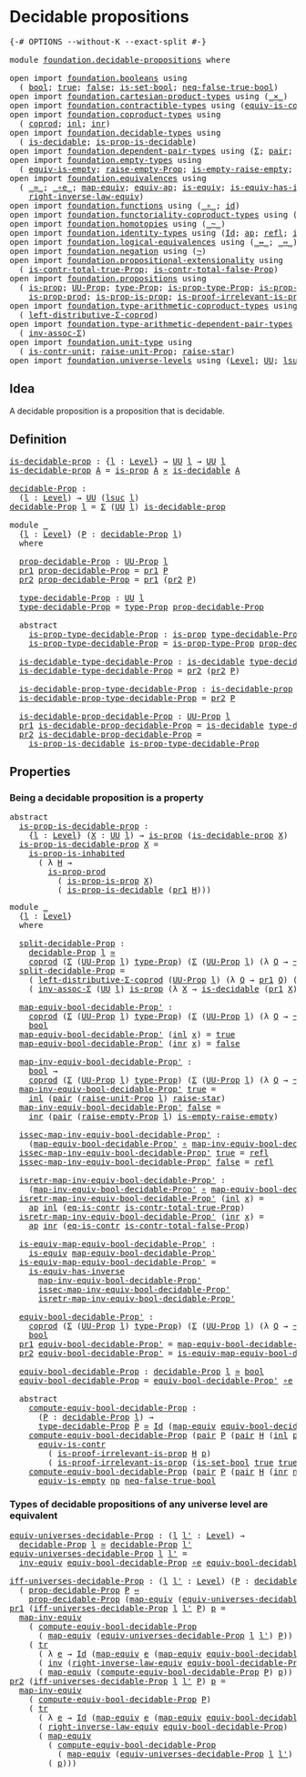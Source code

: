 # Decidable propositions

<pre class="Agda"><a id="35" class="Symbol">{-#</a> <a id="39" class="Keyword">OPTIONS</a> <a id="47" class="Pragma">--without-K</a> <a id="59" class="Pragma">--exact-split</a> <a id="73" class="Symbol">#-}</a>

<a id="78" class="Keyword">module</a> <a id="85" href="foundation.decidable-propositions.html" class="Module">foundation.decidable-propositions</a> <a id="119" class="Keyword">where</a>

<a id="126" class="Keyword">open</a> <a id="131" class="Keyword">import</a> <a id="138" href="foundation.booleans.html" class="Module">foundation.booleans</a> <a id="158" class="Keyword">using</a>
  <a id="166" class="Symbol">(</a> <a id="168" href="foundation.booleans.html#1074" class="Datatype">bool</a><a id="172" class="Symbol">;</a> <a id="174" href="foundation.booleans.html#1098" class="InductiveConstructor">true</a><a id="178" class="Symbol">;</a> <a id="180" href="foundation.booleans.html#1103" class="InductiveConstructor">false</a><a id="185" class="Symbol">;</a> <a id="187" href="foundation.booleans.html#2559" class="Function">is-set-bool</a><a id="198" class="Symbol">;</a> <a id="200" href="foundation.booleans.html#1695" class="Function">neq-false-true-bool</a><a id="219" class="Symbol">)</a>
<a id="221" class="Keyword">open</a> <a id="226" class="Keyword">import</a> <a id="233" href="foundation.cartesian-product-types.html" class="Module">foundation.cartesian-product-types</a> <a id="268" class="Keyword">using</a> <a id="274" class="Symbol">(</a><a id="275" href="foundation-core.cartesian-product-types.html#577" class="Function Operator">_×_</a><a id="278" class="Symbol">)</a>
<a id="280" class="Keyword">open</a> <a id="285" class="Keyword">import</a> <a id="292" href="foundation.contractible-types.html" class="Module">foundation.contractible-types</a> <a id="322" class="Keyword">using</a> <a id="328" class="Symbol">(</a><a id="329" href="foundation-core.contractible-types.html#4298" class="Function">equiv-is-contr</a><a id="343" class="Symbol">;</a> <a id="345" href="foundation-core.contractible-types.html#1298" class="Function">eq-is-contr</a><a id="356" class="Symbol">)</a>
<a id="358" class="Keyword">open</a> <a id="363" class="Keyword">import</a> <a id="370" href="foundation.coproduct-types.html" class="Module">foundation.coproduct-types</a> <a id="397" class="Keyword">using</a>
  <a id="405" class="Symbol">(</a> <a id="407" href="foundation.coproduct-types.html#1168" class="Datatype">coprod</a><a id="413" class="Symbol">;</a> <a id="415" href="foundation.coproduct-types.html#1239" class="InductiveConstructor">inl</a><a id="418" class="Symbol">;</a> <a id="420" href="foundation.coproduct-types.html#1262" class="InductiveConstructor">inr</a><a id="423" class="Symbol">)</a>
<a id="425" class="Keyword">open</a> <a id="430" class="Keyword">import</a> <a id="437" href="foundation.decidable-types.html" class="Module">foundation.decidable-types</a> <a id="464" class="Keyword">using</a>
  <a id="472" class="Symbol">(</a> <a id="474" href="foundation.decidable-types.html#1905" class="Function">is-decidable</a><a id="486" class="Symbol">;</a> <a id="488" href="foundation.decidable-types.html#7651" class="Function">is-prop-is-decidable</a><a id="508" class="Symbol">)</a>
<a id="510" class="Keyword">open</a> <a id="515" class="Keyword">import</a> <a id="522" href="foundation.dependent-pair-types.html" class="Module">foundation.dependent-pair-types</a> <a id="554" class="Keyword">using</a> <a id="560" class="Symbol">(</a><a id="561" href="foundation-core.dependent-pair-types.html#502" class="Record">Σ</a><a id="562" class="Symbol">;</a> <a id="564" href="foundation-core.dependent-pair-types.html#575" class="InductiveConstructor">pair</a><a id="568" class="Symbol">;</a> <a id="570" href="foundation-core.dependent-pair-types.html#592" class="Field">pr1</a><a id="573" class="Symbol">;</a> <a id="575" href="foundation-core.dependent-pair-types.html#604" class="Field">pr2</a><a id="578" class="Symbol">)</a>
<a id="580" class="Keyword">open</a> <a id="585" class="Keyword">import</a> <a id="592" href="foundation.empty-types.html" class="Module">foundation.empty-types</a> <a id="615" class="Keyword">using</a>
  <a id="623" class="Symbol">(</a> <a id="625" href="foundation-core.empty-types.html#2100" class="Function">equiv-is-empty</a><a id="639" class="Symbol">;</a> <a id="641" href="foundation.empty-types.html#2872" class="Function">raise-empty-Prop</a><a id="657" class="Symbol">;</a> <a id="659" href="foundation.empty-types.html#3022" class="Function">is-empty-raise-empty</a><a id="679" class="Symbol">;</a> <a id="681" href="foundation-core.empty-types.html#1147" class="Function">ex-falso</a><a id="689" class="Symbol">)</a>
<a id="691" class="Keyword">open</a> <a id="696" class="Keyword">import</a> <a id="703" href="foundation.equivalences.html" class="Module">foundation.equivalences</a> <a id="727" class="Keyword">using</a>
  <a id="735" class="Symbol">(</a> <a id="737" href="foundation-core.equivalences.html#1608" class="Function Operator">_≃_</a><a id="740" class="Symbol">;</a> <a id="742" href="foundation-core.equivalences.html#7856" class="Function Operator">_∘e_</a><a id="746" class="Symbol">;</a> <a id="748" href="foundation-core.equivalences.html#1808" class="Function">map-equiv</a><a id="757" class="Symbol">;</a> <a id="759" href="foundation-core.equivalences.html#16733" class="Function">equiv-ap</a><a id="767" class="Symbol">;</a> <a id="769" href="foundation-core.equivalences.html#1543" class="Function">is-equiv</a><a id="777" class="Symbol">;</a> <a id="779" href="foundation-core.equivalences.html#3000" class="Function">is-equiv-has-inverse</a><a id="799" class="Symbol">;</a> <a id="801" href="foundation-core.equivalences.html#5708" class="Function">inv-equiv</a><a id="810" class="Symbol">;</a> <a id="812" href="foundation-core.equivalences.html#5023" class="Function">map-inv-equiv</a><a id="825" class="Symbol">;</a>
    <a id="831" href="foundation.equivalences.html#15419" class="Function">right-inverse-law-equiv</a><a id="854" class="Symbol">)</a>
<a id="856" class="Keyword">open</a> <a id="861" class="Keyword">import</a> <a id="868" href="foundation.functions.html" class="Module">foundation.functions</a> <a id="889" class="Keyword">using</a> <a id="895" class="Symbol">(</a><a id="896" href="foundation-core.functions.html#407" class="Function Operator">_∘_</a><a id="899" class="Symbol">;</a> <a id="901" href="foundation-core.functions.html#309" class="Function">id</a><a id="903" class="Symbol">)</a>
<a id="905" class="Keyword">open</a> <a id="910" class="Keyword">import</a> <a id="917" href="foundation.functoriality-coproduct-types.html" class="Module">foundation.functoriality-coproduct-types</a> <a id="958" class="Keyword">using</a> <a id="964" class="Symbol">(</a><a id="965" href="foundation.functoriality-coproduct-types.html#4569" class="Function">equiv-coprod</a><a id="977" class="Symbol">)</a>
<a id="979" class="Keyword">open</a> <a id="984" class="Keyword">import</a> <a id="991" href="foundation.homotopies.html" class="Module">foundation.homotopies</a> <a id="1013" class="Keyword">using</a> <a id="1019" class="Symbol">(</a><a id="1020" href="foundation-core.homotopies.html#614" class="Function Operator">_~_</a><a id="1023" class="Symbol">)</a>
<a id="1025" class="Keyword">open</a> <a id="1030" class="Keyword">import</a> <a id="1037" href="foundation.identity-types.html" class="Module">foundation.identity-types</a> <a id="1063" class="Keyword">using</a> <a id="1069" class="Symbol">(</a><a id="1070" href="foundation-core.identity-types.html#1754" class="Datatype">Id</a><a id="1072" class="Symbol">;</a> <a id="1074" href="foundation-core.identity-types.html#3990" class="Function">ap</a><a id="1076" class="Symbol">;</a> <a id="1078" href="foundation-core.identity-types.html#1807" class="InductiveConstructor">refl</a><a id="1082" class="Symbol">;</a> <a id="1084" href="foundation-core.identity-types.html#2716" class="Function">inv</a><a id="1087" class="Symbol">;</a> <a id="1089" href="foundation-core.identity-types.html#5689" class="Function">tr</a><a id="1091" class="Symbol">)</a>
<a id="1093" class="Keyword">open</a> <a id="1098" class="Keyword">import</a> <a id="1105" href="foundation.logical-equivalences.html" class="Module">foundation.logical-equivalences</a> <a id="1137" class="Keyword">using</a> <a id="1143" class="Symbol">(</a><a id="1144" href="foundation-core.logical-equivalences.html#886" class="Function Operator">_↔_</a><a id="1147" class="Symbol">;</a> <a id="1149" href="foundation-core.logical-equivalences.html#1025" class="Function Operator">_⇔_</a><a id="1152" class="Symbol">)</a>
<a id="1154" class="Keyword">open</a> <a id="1159" class="Keyword">import</a> <a id="1166" href="foundation.negation.html" class="Module">foundation.negation</a> <a id="1186" class="Keyword">using</a> <a id="1192" class="Symbol">(</a><a id="1193" href="foundation-core.negation.html#452" class="Function">¬</a><a id="1194" class="Symbol">)</a>
<a id="1196" class="Keyword">open</a> <a id="1201" class="Keyword">import</a> <a id="1208" href="foundation.propositional-extensionality.html" class="Module">foundation.propositional-extensionality</a> <a id="1248" class="Keyword">using</a>
  <a id="1256" class="Symbol">(</a> <a id="1258" href="foundation.propositional-extensionality.html#3958" class="Function">is-contr-total-true-Prop</a><a id="1282" class="Symbol">;</a> <a id="1284" href="foundation.propositional-extensionality.html#4722" class="Function">is-contr-total-false-Prop</a><a id="1309" class="Symbol">)</a>
<a id="1311" class="Keyword">open</a> <a id="1316" class="Keyword">import</a> <a id="1323" href="foundation.propositions.html" class="Module">foundation.propositions</a> <a id="1347" class="Keyword">using</a>
  <a id="1355" class="Symbol">(</a> <a id="1357" href="foundation-core.propositions.html#1296" class="Function">is-prop</a><a id="1364" class="Symbol">;</a> <a id="1366" href="foundation-core.propositions.html#1380" class="Function">UU-Prop</a><a id="1373" class="Symbol">;</a> <a id="1375" href="foundation-core.propositions.html#1482" class="Function">type-Prop</a><a id="1384" class="Symbol">;</a> <a id="1386" href="foundation-core.propositions.html#1549" class="Function">is-prop-type-Prop</a><a id="1403" class="Symbol">;</a> <a id="1405" href="foundation-core.propositions.html#1962" class="Function">is-prop-is-inhabited</a><a id="1425" class="Symbol">;</a>
    <a id="1431" href="foundation-core.propositions.html#5712" class="Function">is-prop-prod</a><a id="1443" class="Symbol">;</a> <a id="1445" href="foundation-core.propositions.html#10898" class="Function">is-prop-is-prop</a><a id="1460" class="Symbol">;</a> <a id="1462" href="foundation-core.propositions.html#3034" class="Function">is-proof-irrelevant-is-prop</a><a id="1489" class="Symbol">)</a>
<a id="1491" class="Keyword">open</a> <a id="1496" class="Keyword">import</a> <a id="1503" href="foundation.type-arithmetic-coproduct-types.html" class="Module">foundation.type-arithmetic-coproduct-types</a> <a id="1546" class="Keyword">using</a>
  <a id="1554" class="Symbol">(</a> <a id="1556" href="foundation.type-arithmetic-coproduct-types.html#7217" class="Function">left-distributive-Σ-coprod</a><a id="1582" class="Symbol">)</a>
<a id="1584" class="Keyword">open</a> <a id="1589" class="Keyword">import</a> <a id="1596" href="foundation.type-arithmetic-dependent-pair-types.html" class="Module">foundation.type-arithmetic-dependent-pair-types</a> <a id="1644" class="Keyword">using</a>
  <a id="1652" class="Symbol">(</a> <a id="1654" href="foundation-core.type-arithmetic-dependent-pair-types.html#5795" class="Function">inv-assoc-Σ</a><a id="1665" class="Symbol">)</a>
<a id="1667" class="Keyword">open</a> <a id="1672" class="Keyword">import</a> <a id="1679" href="foundation.unit-type.html" class="Module">foundation.unit-type</a> <a id="1700" class="Keyword">using</a>
  <a id="1708" class="Symbol">(</a> <a id="1710" href="foundation.unit-type.html#2015" class="Function">is-contr-unit</a><a id="1723" class="Symbol">;</a> <a id="1725" href="foundation.unit-type.html#3593" class="Function">raise-unit-Prop</a><a id="1740" class="Symbol">;</a> <a id="1742" href="foundation.unit-type.html#1779" class="Function">raise-star</a><a id="1752" class="Symbol">)</a>
<a id="1754" class="Keyword">open</a> <a id="1759" class="Keyword">import</a> <a id="1766" href="foundation.universe-levels.html" class="Module">foundation.universe-levels</a> <a id="1793" class="Keyword">using</a> <a id="1799" class="Symbol">(</a><a id="1800" href="Agda.Primitive.html#597" class="Postulate">Level</a><a id="1805" class="Symbol">;</a> <a id="1807" href="foundation-core.universe-levels.html#222" class="Primitive">UU</a><a id="1809" class="Symbol">;</a> <a id="1811" href="Agda.Primitive.html#780" class="Primitive">lsuc</a><a id="1815" class="Symbol">;</a> <a id="1817" href="Agda.Primitive.html#764" class="Primitive">lzero</a><a id="1822" class="Symbol">)</a>
</pre>
## Idea

A decidable proposition is a proposition that is decidable.

## Definition

<pre class="Agda"><a id="is-decidable-prop"></a><a id="1922" href="foundation.decidable-propositions.html#1922" class="Function">is-decidable-prop</a> <a id="1940" class="Symbol">:</a> <a id="1942" class="Symbol">{</a><a id="1943" href="foundation.decidable-propositions.html#1943" class="Bound">l</a> <a id="1945" class="Symbol">:</a> <a id="1947" href="Agda.Primitive.html#597" class="Postulate">Level</a><a id="1952" class="Symbol">}</a> <a id="1954" class="Symbol">→</a> <a id="1956" href="foundation-core.universe-levels.html#222" class="Primitive">UU</a> <a id="1959" href="foundation.decidable-propositions.html#1943" class="Bound">l</a> <a id="1961" class="Symbol">→</a> <a id="1963" href="foundation-core.universe-levels.html#222" class="Primitive">UU</a> <a id="1966" href="foundation.decidable-propositions.html#1943" class="Bound">l</a>
<a id="1968" href="foundation.decidable-propositions.html#1922" class="Function">is-decidable-prop</a> <a id="1986" href="foundation.decidable-propositions.html#1986" class="Bound">A</a> <a id="1988" class="Symbol">=</a> <a id="1990" href="foundation-core.propositions.html#1296" class="Function">is-prop</a> <a id="1998" href="foundation.decidable-propositions.html#1986" class="Bound">A</a> <a id="2000" href="foundation-core.cartesian-product-types.html#577" class="Function Operator">×</a> <a id="2002" href="foundation.decidable-types.html#1905" class="Function">is-decidable</a> <a id="2015" href="foundation.decidable-propositions.html#1986" class="Bound">A</a>

<a id="decidable-Prop"></a><a id="2018" href="foundation.decidable-propositions.html#2018" class="Function">decidable-Prop</a> <a id="2033" class="Symbol">:</a>
  <a id="2037" class="Symbol">(</a><a id="2038" href="foundation.decidable-propositions.html#2038" class="Bound">l</a> <a id="2040" class="Symbol">:</a> <a id="2042" href="Agda.Primitive.html#597" class="Postulate">Level</a><a id="2047" class="Symbol">)</a> <a id="2049" class="Symbol">→</a> <a id="2051" href="foundation-core.universe-levels.html#222" class="Primitive">UU</a> <a id="2054" class="Symbol">(</a><a id="2055" href="Agda.Primitive.html#780" class="Primitive">lsuc</a> <a id="2060" href="foundation.decidable-propositions.html#2038" class="Bound">l</a><a id="2061" class="Symbol">)</a>
<a id="2063" href="foundation.decidable-propositions.html#2018" class="Function">decidable-Prop</a> <a id="2078" href="foundation.decidable-propositions.html#2078" class="Bound">l</a> <a id="2080" class="Symbol">=</a> <a id="2082" href="foundation-core.dependent-pair-types.html#502" class="Record">Σ</a> <a id="2084" class="Symbol">(</a><a id="2085" href="foundation-core.universe-levels.html#222" class="Primitive">UU</a> <a id="2088" href="foundation.decidable-propositions.html#2078" class="Bound">l</a><a id="2089" class="Symbol">)</a> <a id="2091" href="foundation.decidable-propositions.html#1922" class="Function">is-decidable-prop</a>

<a id="2110" class="Keyword">module</a> <a id="2117" href="foundation.decidable-propositions.html#2117" class="Module">_</a>
  <a id="2121" class="Symbol">{</a><a id="2122" href="foundation.decidable-propositions.html#2122" class="Bound">l</a> <a id="2124" class="Symbol">:</a> <a id="2126" href="Agda.Primitive.html#597" class="Postulate">Level</a><a id="2131" class="Symbol">}</a> <a id="2133" class="Symbol">(</a><a id="2134" href="foundation.decidable-propositions.html#2134" class="Bound">P</a> <a id="2136" class="Symbol">:</a> <a id="2138" href="foundation.decidable-propositions.html#2018" class="Function">decidable-Prop</a> <a id="2153" href="foundation.decidable-propositions.html#2122" class="Bound">l</a><a id="2154" class="Symbol">)</a>
  <a id="2158" class="Keyword">where</a>

  <a id="2167" href="foundation.decidable-propositions.html#2167" class="Function">prop-decidable-Prop</a> <a id="2187" class="Symbol">:</a> <a id="2189" href="foundation-core.propositions.html#1380" class="Function">UU-Prop</a> <a id="2197" href="foundation.decidable-propositions.html#2122" class="Bound">l</a>
  <a id="2201" href="foundation-core.dependent-pair-types.html#592" class="Field">pr1</a> <a id="2205" href="foundation.decidable-propositions.html#2167" class="Function">prop-decidable-Prop</a> <a id="2225" class="Symbol">=</a> <a id="2227" href="foundation-core.dependent-pair-types.html#592" class="Field">pr1</a> <a id="2231" href="foundation.decidable-propositions.html#2134" class="Bound">P</a>
  <a id="2235" href="foundation-core.dependent-pair-types.html#604" class="Field">pr2</a> <a id="2239" href="foundation.decidable-propositions.html#2167" class="Function">prop-decidable-Prop</a> <a id="2259" class="Symbol">=</a> <a id="2261" href="foundation-core.dependent-pair-types.html#592" class="Field">pr1</a> <a id="2265" class="Symbol">(</a><a id="2266" href="foundation-core.dependent-pair-types.html#604" class="Field">pr2</a> <a id="2270" href="foundation.decidable-propositions.html#2134" class="Bound">P</a><a id="2271" class="Symbol">)</a>

  <a id="2276" href="foundation.decidable-propositions.html#2276" class="Function">type-decidable-Prop</a> <a id="2296" class="Symbol">:</a> <a id="2298" href="foundation-core.universe-levels.html#222" class="Primitive">UU</a> <a id="2301" href="foundation.decidable-propositions.html#2122" class="Bound">l</a>
  <a id="2305" href="foundation.decidable-propositions.html#2276" class="Function">type-decidable-Prop</a> <a id="2325" class="Symbol">=</a> <a id="2327" href="foundation-core.propositions.html#1482" class="Function">type-Prop</a> <a id="2337" href="foundation.decidable-propositions.html#2167" class="Function">prop-decidable-Prop</a>

  <a id="2360" class="Keyword">abstract</a>
    <a id="2373" href="foundation.decidable-propositions.html#2373" class="Function">is-prop-type-decidable-Prop</a> <a id="2401" class="Symbol">:</a> <a id="2403" href="foundation-core.propositions.html#1296" class="Function">is-prop</a> <a id="2411" href="foundation.decidable-propositions.html#2276" class="Function">type-decidable-Prop</a>
    <a id="2435" href="foundation.decidable-propositions.html#2373" class="Function">is-prop-type-decidable-Prop</a> <a id="2463" class="Symbol">=</a> <a id="2465" href="foundation-core.propositions.html#1549" class="Function">is-prop-type-Prop</a> <a id="2483" href="foundation.decidable-propositions.html#2167" class="Function">prop-decidable-Prop</a>

  <a id="2506" href="foundation.decidable-propositions.html#2506" class="Function">is-decidable-type-decidable-Prop</a> <a id="2539" class="Symbol">:</a> <a id="2541" href="foundation.decidable-types.html#1905" class="Function">is-decidable</a> <a id="2554" href="foundation.decidable-propositions.html#2276" class="Function">type-decidable-Prop</a>
  <a id="2576" href="foundation.decidable-propositions.html#2506" class="Function">is-decidable-type-decidable-Prop</a> <a id="2609" class="Symbol">=</a> <a id="2611" href="foundation-core.dependent-pair-types.html#604" class="Field">pr2</a> <a id="2615" class="Symbol">(</a><a id="2616" href="foundation-core.dependent-pair-types.html#604" class="Field">pr2</a> <a id="2620" href="foundation.decidable-propositions.html#2134" class="Bound">P</a><a id="2621" class="Symbol">)</a>

  <a id="2626" href="foundation.decidable-propositions.html#2626" class="Function">is-decidable-prop-type-decidable-Prop</a> <a id="2664" class="Symbol">:</a> <a id="2666" href="foundation.decidable-propositions.html#1922" class="Function">is-decidable-prop</a> <a id="2684" href="foundation.decidable-propositions.html#2276" class="Function">type-decidable-Prop</a>
  <a id="2706" href="foundation.decidable-propositions.html#2626" class="Function">is-decidable-prop-type-decidable-Prop</a> <a id="2744" class="Symbol">=</a> <a id="2746" href="foundation-core.dependent-pair-types.html#604" class="Field">pr2</a> <a id="2750" href="foundation.decidable-propositions.html#2134" class="Bound">P</a>

  <a id="2755" href="foundation.decidable-propositions.html#2755" class="Function">is-decidable-prop-decidable-Prop</a> <a id="2788" class="Symbol">:</a> <a id="2790" href="foundation-core.propositions.html#1380" class="Function">UU-Prop</a> <a id="2798" href="foundation.decidable-propositions.html#2122" class="Bound">l</a>
  <a id="2802" href="foundation-core.dependent-pair-types.html#592" class="Field">pr1</a> <a id="2806" href="foundation.decidable-propositions.html#2755" class="Function">is-decidable-prop-decidable-Prop</a> <a id="2839" class="Symbol">=</a> <a id="2841" href="foundation.decidable-types.html#1905" class="Function">is-decidable</a> <a id="2854" href="foundation.decidable-propositions.html#2276" class="Function">type-decidable-Prop</a>
  <a id="2876" href="foundation-core.dependent-pair-types.html#604" class="Field">pr2</a> <a id="2880" href="foundation.decidable-propositions.html#2755" class="Function">is-decidable-prop-decidable-Prop</a> <a id="2913" class="Symbol">=</a>
    <a id="2919" href="foundation.decidable-types.html#7651" class="Function">is-prop-is-decidable</a> <a id="2940" href="foundation.decidable-propositions.html#2373" class="Function">is-prop-type-decidable-Prop</a>
</pre>
## Properties

### Being a decidable proposition is a property

<pre class="Agda"><a id="3045" class="Keyword">abstract</a>
  <a id="is-prop-is-decidable-prop"></a><a id="3056" href="foundation.decidable-propositions.html#3056" class="Function">is-prop-is-decidable-prop</a> <a id="3082" class="Symbol">:</a>
    <a id="3088" class="Symbol">{</a><a id="3089" href="foundation.decidable-propositions.html#3089" class="Bound">l</a> <a id="3091" class="Symbol">:</a> <a id="3093" href="Agda.Primitive.html#597" class="Postulate">Level</a><a id="3098" class="Symbol">}</a> <a id="3100" class="Symbol">(</a><a id="3101" href="foundation.decidable-propositions.html#3101" class="Bound">X</a> <a id="3103" class="Symbol">:</a> <a id="3105" href="foundation-core.universe-levels.html#222" class="Primitive">UU</a> <a id="3108" href="foundation.decidable-propositions.html#3089" class="Bound">l</a><a id="3109" class="Symbol">)</a> <a id="3111" class="Symbol">→</a> <a id="3113" href="foundation-core.propositions.html#1296" class="Function">is-prop</a> <a id="3121" class="Symbol">(</a><a id="3122" href="foundation.decidable-propositions.html#1922" class="Function">is-decidable-prop</a> <a id="3140" href="foundation.decidable-propositions.html#3101" class="Bound">X</a><a id="3141" class="Symbol">)</a>
  <a id="3145" href="foundation.decidable-propositions.html#3056" class="Function">is-prop-is-decidable-prop</a> <a id="3171" href="foundation.decidable-propositions.html#3171" class="Bound">X</a> <a id="3173" class="Symbol">=</a>
    <a id="3179" href="foundation-core.propositions.html#1962" class="Function">is-prop-is-inhabited</a>
      <a id="3206" class="Symbol">(</a> <a id="3208" class="Symbol">λ</a> <a id="3210" href="foundation.decidable-propositions.html#3210" class="Bound">H</a> <a id="3212" class="Symbol">→</a>
        <a id="3222" href="foundation-core.propositions.html#5712" class="Function">is-prop-prod</a>
          <a id="3245" class="Symbol">(</a> <a id="3247" href="foundation-core.propositions.html#10898" class="Function">is-prop-is-prop</a> <a id="3263" href="foundation.decidable-propositions.html#3171" class="Bound">X</a><a id="3264" class="Symbol">)</a>
          <a id="3276" class="Symbol">(</a> <a id="3278" href="foundation.decidable-types.html#7651" class="Function">is-prop-is-decidable</a> <a id="3299" class="Symbol">(</a><a id="3300" href="foundation-core.dependent-pair-types.html#592" class="Field">pr1</a> <a id="3304" href="foundation.decidable-propositions.html#3210" class="Bound">H</a><a id="3305" class="Symbol">)))</a>
</pre>
<pre class="Agda"><a id="3322" class="Keyword">module</a> <a id="3329" href="foundation.decidable-propositions.html#3329" class="Module">_</a>
  <a id="3333" class="Symbol">{</a><a id="3334" href="foundation.decidable-propositions.html#3334" class="Bound">l</a> <a id="3336" class="Symbol">:</a> <a id="3338" href="Agda.Primitive.html#597" class="Postulate">Level</a><a id="3343" class="Symbol">}</a>
  <a id="3347" class="Keyword">where</a>
  
  <a id="3358" href="foundation.decidable-propositions.html#3358" class="Function">split-decidable-Prop</a> <a id="3379" class="Symbol">:</a>
    <a id="3385" href="foundation.decidable-propositions.html#2018" class="Function">decidable-Prop</a> <a id="3400" href="foundation.decidable-propositions.html#3334" class="Bound">l</a> <a id="3402" href="foundation-core.equivalences.html#1608" class="Function Operator">≃</a>
    <a id="3408" href="foundation.coproduct-types.html#1168" class="Datatype">coprod</a> <a id="3415" class="Symbol">(</a><a id="3416" href="foundation-core.dependent-pair-types.html#502" class="Record">Σ</a> <a id="3418" class="Symbol">(</a><a id="3419" href="foundation-core.propositions.html#1380" class="Function">UU-Prop</a> <a id="3427" href="foundation.decidable-propositions.html#3334" class="Bound">l</a><a id="3428" class="Symbol">)</a> <a id="3430" href="foundation-core.propositions.html#1482" class="Function">type-Prop</a><a id="3439" class="Symbol">)</a> <a id="3441" class="Symbol">(</a><a id="3442" href="foundation-core.dependent-pair-types.html#502" class="Record">Σ</a> <a id="3444" class="Symbol">(</a><a id="3445" href="foundation-core.propositions.html#1380" class="Function">UU-Prop</a> <a id="3453" href="foundation.decidable-propositions.html#3334" class="Bound">l</a><a id="3454" class="Symbol">)</a> <a id="3456" class="Symbol">(λ</a> <a id="3459" href="foundation.decidable-propositions.html#3459" class="Bound">Q</a> <a id="3461" class="Symbol">→</a> <a id="3463" href="foundation-core.negation.html#452" class="Function">¬</a> <a id="3465" class="Symbol">(</a><a id="3466" href="foundation-core.propositions.html#1482" class="Function">type-Prop</a> <a id="3476" href="foundation.decidable-propositions.html#3459" class="Bound">Q</a><a id="3477" class="Symbol">)))</a>
  <a id="3483" href="foundation.decidable-propositions.html#3358" class="Function">split-decidable-Prop</a> <a id="3504" class="Symbol">=</a>
    <a id="3510" class="Symbol">(</a> <a id="3512" href="foundation.type-arithmetic-coproduct-types.html#7217" class="Function">left-distributive-Σ-coprod</a> <a id="3539" class="Symbol">(</a><a id="3540" href="foundation-core.propositions.html#1380" class="Function">UU-Prop</a> <a id="3548" href="foundation.decidable-propositions.html#3334" class="Bound">l</a><a id="3549" class="Symbol">)</a> <a id="3551" class="Symbol">(λ</a> <a id="3554" href="foundation.decidable-propositions.html#3554" class="Bound">Q</a> <a id="3556" class="Symbol">→</a> <a id="3558" href="foundation-core.dependent-pair-types.html#592" class="Field">pr1</a> <a id="3562" href="foundation.decidable-propositions.html#3554" class="Bound">Q</a><a id="3563" class="Symbol">)</a> <a id="3565" class="Symbol">(λ</a> <a id="3568" href="foundation.decidable-propositions.html#3568" class="Bound">Q</a> <a id="3570" class="Symbol">→</a> <a id="3572" href="foundation-core.negation.html#452" class="Function">¬</a> <a id="3574" class="Symbol">(</a><a id="3575" href="foundation-core.dependent-pair-types.html#592" class="Field">pr1</a> <a id="3579" href="foundation.decidable-propositions.html#3568" class="Bound">Q</a><a id="3580" class="Symbol">)))</a> <a id="3584" href="foundation-core.equivalences.html#7856" class="Function Operator">∘e</a>
    <a id="3591" class="Symbol">(</a> <a id="3593" href="foundation-core.type-arithmetic-dependent-pair-types.html#5795" class="Function">inv-assoc-Σ</a> <a id="3605" class="Symbol">(</a><a id="3606" href="foundation-core.universe-levels.html#222" class="Primitive">UU</a> <a id="3609" href="foundation.decidable-propositions.html#3334" class="Bound">l</a><a id="3610" class="Symbol">)</a> <a id="3612" href="foundation-core.propositions.html#1296" class="Function">is-prop</a> <a id="3620" class="Symbol">(λ</a> <a id="3623" href="foundation.decidable-propositions.html#3623" class="Bound">X</a> <a id="3625" class="Symbol">→</a> <a id="3627" href="foundation.decidable-types.html#1905" class="Function">is-decidable</a> <a id="3640" class="Symbol">(</a><a id="3641" href="foundation-core.dependent-pair-types.html#592" class="Field">pr1</a> <a id="3645" href="foundation.decidable-propositions.html#3623" class="Bound">X</a><a id="3646" class="Symbol">)))</a>

  <a id="3653" href="foundation.decidable-propositions.html#3653" class="Function">map-equiv-bool-decidable-Prop&#39;</a> <a id="3684" class="Symbol">:</a>
    <a id="3690" href="foundation.coproduct-types.html#1168" class="Datatype">coprod</a> <a id="3697" class="Symbol">(</a><a id="3698" href="foundation-core.dependent-pair-types.html#502" class="Record">Σ</a> <a id="3700" class="Symbol">(</a><a id="3701" href="foundation-core.propositions.html#1380" class="Function">UU-Prop</a> <a id="3709" href="foundation.decidable-propositions.html#3334" class="Bound">l</a><a id="3710" class="Symbol">)</a> <a id="3712" href="foundation-core.propositions.html#1482" class="Function">type-Prop</a><a id="3721" class="Symbol">)</a> <a id="3723" class="Symbol">(</a><a id="3724" href="foundation-core.dependent-pair-types.html#502" class="Record">Σ</a> <a id="3726" class="Symbol">(</a><a id="3727" href="foundation-core.propositions.html#1380" class="Function">UU-Prop</a> <a id="3735" href="foundation.decidable-propositions.html#3334" class="Bound">l</a><a id="3736" class="Symbol">)</a> <a id="3738" class="Symbol">(λ</a> <a id="3741" href="foundation.decidable-propositions.html#3741" class="Bound">Q</a> <a id="3743" class="Symbol">→</a> <a id="3745" href="foundation-core.negation.html#452" class="Function">¬</a> <a id="3747" class="Symbol">(</a><a id="3748" href="foundation-core.propositions.html#1482" class="Function">type-Prop</a> <a id="3758" href="foundation.decidable-propositions.html#3741" class="Bound">Q</a><a id="3759" class="Symbol">)))</a> <a id="3763" class="Symbol">→</a>
    <a id="3769" href="foundation.booleans.html#1074" class="Datatype">bool</a>
  <a id="3776" href="foundation.decidable-propositions.html#3653" class="Function">map-equiv-bool-decidable-Prop&#39;</a> <a id="3807" class="Symbol">(</a><a id="3808" href="foundation.coproduct-types.html#1239" class="InductiveConstructor">inl</a> <a id="3812" href="foundation.decidable-propositions.html#3812" class="Bound">x</a><a id="3813" class="Symbol">)</a> <a id="3815" class="Symbol">=</a> <a id="3817" href="foundation.booleans.html#1098" class="InductiveConstructor">true</a>
  <a id="3824" href="foundation.decidable-propositions.html#3653" class="Function">map-equiv-bool-decidable-Prop&#39;</a> <a id="3855" class="Symbol">(</a><a id="3856" href="foundation.coproduct-types.html#1262" class="InductiveConstructor">inr</a> <a id="3860" href="foundation.decidable-propositions.html#3860" class="Bound">x</a><a id="3861" class="Symbol">)</a> <a id="3863" class="Symbol">=</a> <a id="3865" href="foundation.booleans.html#1103" class="InductiveConstructor">false</a>

  <a id="3874" href="foundation.decidable-propositions.html#3874" class="Function">map-inv-equiv-bool-decidable-Prop&#39;</a> <a id="3909" class="Symbol">:</a>
    <a id="3915" href="foundation.booleans.html#1074" class="Datatype">bool</a> <a id="3920" class="Symbol">→</a>
    <a id="3926" href="foundation.coproduct-types.html#1168" class="Datatype">coprod</a> <a id="3933" class="Symbol">(</a><a id="3934" href="foundation-core.dependent-pair-types.html#502" class="Record">Σ</a> <a id="3936" class="Symbol">(</a><a id="3937" href="foundation-core.propositions.html#1380" class="Function">UU-Prop</a> <a id="3945" href="foundation.decidable-propositions.html#3334" class="Bound">l</a><a id="3946" class="Symbol">)</a> <a id="3948" href="foundation-core.propositions.html#1482" class="Function">type-Prop</a><a id="3957" class="Symbol">)</a> <a id="3959" class="Symbol">(</a><a id="3960" href="foundation-core.dependent-pair-types.html#502" class="Record">Σ</a> <a id="3962" class="Symbol">(</a><a id="3963" href="foundation-core.propositions.html#1380" class="Function">UU-Prop</a> <a id="3971" href="foundation.decidable-propositions.html#3334" class="Bound">l</a><a id="3972" class="Symbol">)</a> <a id="3974" class="Symbol">(λ</a> <a id="3977" href="foundation.decidable-propositions.html#3977" class="Bound">Q</a> <a id="3979" class="Symbol">→</a> <a id="3981" href="foundation-core.negation.html#452" class="Function">¬</a> <a id="3983" class="Symbol">(</a><a id="3984" href="foundation-core.propositions.html#1482" class="Function">type-Prop</a> <a id="3994" href="foundation.decidable-propositions.html#3977" class="Bound">Q</a><a id="3995" class="Symbol">)))</a>
  <a id="4001" href="foundation.decidable-propositions.html#3874" class="Function">map-inv-equiv-bool-decidable-Prop&#39;</a> <a id="4036" href="foundation.booleans.html#1098" class="InductiveConstructor">true</a> <a id="4041" class="Symbol">=</a>
    <a id="4047" href="foundation.coproduct-types.html#1239" class="InductiveConstructor">inl</a> <a id="4051" class="Symbol">(</a><a id="4052" href="foundation-core.dependent-pair-types.html#575" class="InductiveConstructor">pair</a> <a id="4057" class="Symbol">(</a><a id="4058" href="foundation.unit-type.html#3593" class="Function">raise-unit-Prop</a> <a id="4074" href="foundation.decidable-propositions.html#3334" class="Bound">l</a><a id="4075" class="Symbol">)</a> <a id="4077" href="foundation.unit-type.html#1779" class="Function">raise-star</a><a id="4087" class="Symbol">)</a>
  <a id="4091" href="foundation.decidable-propositions.html#3874" class="Function">map-inv-equiv-bool-decidable-Prop&#39;</a> <a id="4126" href="foundation.booleans.html#1103" class="InductiveConstructor">false</a> <a id="4132" class="Symbol">=</a>
    <a id="4138" href="foundation.coproduct-types.html#1262" class="InductiveConstructor">inr</a> <a id="4142" class="Symbol">(</a><a id="4143" href="foundation-core.dependent-pair-types.html#575" class="InductiveConstructor">pair</a> <a id="4148" class="Symbol">(</a><a id="4149" href="foundation.empty-types.html#2872" class="Function">raise-empty-Prop</a> <a id="4166" href="foundation.decidable-propositions.html#3334" class="Bound">l</a><a id="4167" class="Symbol">)</a> <a id="4169" href="foundation.empty-types.html#3022" class="Function">is-empty-raise-empty</a><a id="4189" class="Symbol">)</a>

  <a id="4194" href="foundation.decidable-propositions.html#4194" class="Function">issec-map-inv-equiv-bool-decidable-Prop&#39;</a> <a id="4235" class="Symbol">:</a>
    <a id="4241" class="Symbol">(</a><a id="4242" href="foundation.decidable-propositions.html#3653" class="Function">map-equiv-bool-decidable-Prop&#39;</a> <a id="4273" href="foundation-core.functions.html#407" class="Function Operator">∘</a> <a id="4275" href="foundation.decidable-propositions.html#3874" class="Function">map-inv-equiv-bool-decidable-Prop&#39;</a><a id="4309" class="Symbol">)</a> <a id="4311" href="foundation-core.homotopies.html#614" class="Function Operator">~</a> <a id="4313" href="foundation-core.functions.html#309" class="Function">id</a>
  <a id="4318" href="foundation.decidable-propositions.html#4194" class="Function">issec-map-inv-equiv-bool-decidable-Prop&#39;</a> <a id="4359" href="foundation.booleans.html#1098" class="InductiveConstructor">true</a> <a id="4364" class="Symbol">=</a> <a id="4366" href="foundation-core.identity-types.html#1807" class="InductiveConstructor">refl</a>
  <a id="4373" href="foundation.decidable-propositions.html#4194" class="Function">issec-map-inv-equiv-bool-decidable-Prop&#39;</a> <a id="4414" href="foundation.booleans.html#1103" class="InductiveConstructor">false</a> <a id="4420" class="Symbol">=</a> <a id="4422" href="foundation-core.identity-types.html#1807" class="InductiveConstructor">refl</a>

  <a id="4430" href="foundation.decidable-propositions.html#4430" class="Function">isretr-map-inv-equiv-bool-decidable-Prop&#39;</a> <a id="4472" class="Symbol">:</a>
    <a id="4478" class="Symbol">(</a><a id="4479" href="foundation.decidable-propositions.html#3874" class="Function">map-inv-equiv-bool-decidable-Prop&#39;</a> <a id="4514" href="foundation-core.functions.html#407" class="Function Operator">∘</a> <a id="4516" href="foundation.decidable-propositions.html#3653" class="Function">map-equiv-bool-decidable-Prop&#39;</a><a id="4546" class="Symbol">)</a> <a id="4548" href="foundation-core.homotopies.html#614" class="Function Operator">~</a> <a id="4550" href="foundation-core.functions.html#309" class="Function">id</a>
  <a id="4555" href="foundation.decidable-propositions.html#4430" class="Function">isretr-map-inv-equiv-bool-decidable-Prop&#39;</a> <a id="4597" class="Symbol">(</a><a id="4598" href="foundation.coproduct-types.html#1239" class="InductiveConstructor">inl</a> <a id="4602" href="foundation.decidable-propositions.html#4602" class="Bound">x</a><a id="4603" class="Symbol">)</a> <a id="4605" class="Symbol">=</a>
    <a id="4611" href="foundation-core.identity-types.html#3990" class="Function">ap</a> <a id="4614" href="foundation.coproduct-types.html#1239" class="InductiveConstructor">inl</a> <a id="4618" class="Symbol">(</a><a id="4619" href="foundation-core.contractible-types.html#1298" class="Function">eq-is-contr</a> <a id="4631" href="foundation.propositional-extensionality.html#3958" class="Function">is-contr-total-true-Prop</a><a id="4655" class="Symbol">)</a>
  <a id="4659" href="foundation.decidable-propositions.html#4430" class="Function">isretr-map-inv-equiv-bool-decidable-Prop&#39;</a> <a id="4701" class="Symbol">(</a><a id="4702" href="foundation.coproduct-types.html#1262" class="InductiveConstructor">inr</a> <a id="4706" href="foundation.decidable-propositions.html#4706" class="Bound">x</a><a id="4707" class="Symbol">)</a> <a id="4709" class="Symbol">=</a>
    <a id="4715" href="foundation-core.identity-types.html#3990" class="Function">ap</a> <a id="4718" href="foundation.coproduct-types.html#1262" class="InductiveConstructor">inr</a> <a id="4722" class="Symbol">(</a><a id="4723" href="foundation-core.contractible-types.html#1298" class="Function">eq-is-contr</a> <a id="4735" href="foundation.propositional-extensionality.html#4722" class="Function">is-contr-total-false-Prop</a><a id="4760" class="Symbol">)</a>

  <a id="4765" href="foundation.decidable-propositions.html#4765" class="Function">is-equiv-map-equiv-bool-decidable-Prop&#39;</a> <a id="4805" class="Symbol">:</a>
    <a id="4811" href="foundation-core.equivalences.html#1543" class="Function">is-equiv</a> <a id="4820" href="foundation.decidable-propositions.html#3653" class="Function">map-equiv-bool-decidable-Prop&#39;</a>
  <a id="4853" href="foundation.decidable-propositions.html#4765" class="Function">is-equiv-map-equiv-bool-decidable-Prop&#39;</a> <a id="4893" class="Symbol">=</a>
    <a id="4899" href="foundation-core.equivalences.html#3000" class="Function">is-equiv-has-inverse</a>
      <a id="4926" href="foundation.decidable-propositions.html#3874" class="Function">map-inv-equiv-bool-decidable-Prop&#39;</a>
      <a id="4967" href="foundation.decidable-propositions.html#4194" class="Function">issec-map-inv-equiv-bool-decidable-Prop&#39;</a>
      <a id="5014" href="foundation.decidable-propositions.html#4430" class="Function">isretr-map-inv-equiv-bool-decidable-Prop&#39;</a>

  <a id="5059" href="foundation.decidable-propositions.html#5059" class="Function">equiv-bool-decidable-Prop&#39;</a> <a id="5086" class="Symbol">:</a>
    <a id="5092" href="foundation.coproduct-types.html#1168" class="Datatype">coprod</a> <a id="5099" class="Symbol">(</a><a id="5100" href="foundation-core.dependent-pair-types.html#502" class="Record">Σ</a> <a id="5102" class="Symbol">(</a><a id="5103" href="foundation-core.propositions.html#1380" class="Function">UU-Prop</a> <a id="5111" href="foundation.decidable-propositions.html#3334" class="Bound">l</a><a id="5112" class="Symbol">)</a> <a id="5114" href="foundation-core.propositions.html#1482" class="Function">type-Prop</a><a id="5123" class="Symbol">)</a> <a id="5125" class="Symbol">(</a><a id="5126" href="foundation-core.dependent-pair-types.html#502" class="Record">Σ</a> <a id="5128" class="Symbol">(</a><a id="5129" href="foundation-core.propositions.html#1380" class="Function">UU-Prop</a> <a id="5137" href="foundation.decidable-propositions.html#3334" class="Bound">l</a><a id="5138" class="Symbol">)</a> <a id="5140" class="Symbol">(λ</a> <a id="5143" href="foundation.decidable-propositions.html#5143" class="Bound">Q</a> <a id="5145" class="Symbol">→</a> <a id="5147" href="foundation-core.negation.html#452" class="Function">¬</a> <a id="5149" class="Symbol">(</a><a id="5150" href="foundation-core.propositions.html#1482" class="Function">type-Prop</a> <a id="5160" href="foundation.decidable-propositions.html#5143" class="Bound">Q</a><a id="5161" class="Symbol">)))</a> <a id="5165" href="foundation-core.equivalences.html#1608" class="Function Operator">≃</a>
    <a id="5171" href="foundation.booleans.html#1074" class="Datatype">bool</a>
  <a id="5178" href="foundation-core.dependent-pair-types.html#592" class="Field">pr1</a> <a id="5182" href="foundation.decidable-propositions.html#5059" class="Function">equiv-bool-decidable-Prop&#39;</a> <a id="5209" class="Symbol">=</a> <a id="5211" href="foundation.decidable-propositions.html#3653" class="Function">map-equiv-bool-decidable-Prop&#39;</a>
  <a id="5244" href="foundation-core.dependent-pair-types.html#604" class="Field">pr2</a> <a id="5248" href="foundation.decidable-propositions.html#5059" class="Function">equiv-bool-decidable-Prop&#39;</a> <a id="5275" class="Symbol">=</a> <a id="5277" href="foundation.decidable-propositions.html#4765" class="Function">is-equiv-map-equiv-bool-decidable-Prop&#39;</a>

  <a id="5320" href="foundation.decidable-propositions.html#5320" class="Function">equiv-bool-decidable-Prop</a> <a id="5346" class="Symbol">:</a> <a id="5348" href="foundation.decidable-propositions.html#2018" class="Function">decidable-Prop</a> <a id="5363" href="foundation.decidable-propositions.html#3334" class="Bound">l</a> <a id="5365" href="foundation-core.equivalences.html#1608" class="Function Operator">≃</a> <a id="5367" href="foundation.booleans.html#1074" class="Datatype">bool</a>
  <a id="5374" href="foundation.decidable-propositions.html#5320" class="Function">equiv-bool-decidable-Prop</a> <a id="5400" class="Symbol">=</a> <a id="5402" href="foundation.decidable-propositions.html#5059" class="Function">equiv-bool-decidable-Prop&#39;</a> <a id="5429" href="foundation-core.equivalences.html#7856" class="Function Operator">∘e</a> <a id="5432" href="foundation.decidable-propositions.html#3358" class="Function">split-decidable-Prop</a>

  <a id="5456" class="Keyword">abstract</a>
    <a id="5469" href="foundation.decidable-propositions.html#5469" class="Function">compute-equiv-bool-decidable-Prop</a> <a id="5503" class="Symbol">:</a>
      <a id="5511" class="Symbol">(</a><a id="5512" href="foundation.decidable-propositions.html#5512" class="Bound">P</a> <a id="5514" class="Symbol">:</a> <a id="5516" href="foundation.decidable-propositions.html#2018" class="Function">decidable-Prop</a> <a id="5531" href="foundation.decidable-propositions.html#3334" class="Bound">l</a><a id="5532" class="Symbol">)</a> <a id="5534" class="Symbol">→</a>
      <a id="5542" href="foundation.decidable-propositions.html#2276" class="Function">type-decidable-Prop</a> <a id="5562" href="foundation.decidable-propositions.html#5512" class="Bound">P</a> <a id="5564" href="foundation-core.equivalences.html#1608" class="Function Operator">≃</a> <a id="5566" href="foundation-core.identity-types.html#1754" class="Datatype">Id</a> <a id="5569" class="Symbol">(</a><a id="5570" href="foundation-core.equivalences.html#1808" class="Function">map-equiv</a> <a id="5580" href="foundation.decidable-propositions.html#5320" class="Function">equiv-bool-decidable-Prop</a> <a id="5606" href="foundation.decidable-propositions.html#5512" class="Bound">P</a><a id="5607" class="Symbol">)</a> <a id="5609" href="foundation.booleans.html#1098" class="InductiveConstructor">true</a>
    <a id="5618" href="foundation.decidable-propositions.html#5469" class="Function">compute-equiv-bool-decidable-Prop</a> <a id="5652" class="Symbol">(</a><a id="5653" href="foundation-core.dependent-pair-types.html#575" class="InductiveConstructor">pair</a> <a id="5658" href="foundation.decidable-propositions.html#5658" class="Bound">P</a> <a id="5660" class="Symbol">(</a><a id="5661" href="foundation-core.dependent-pair-types.html#575" class="InductiveConstructor">pair</a> <a id="5666" href="foundation.decidable-propositions.html#5666" class="Bound">H</a> <a id="5668" class="Symbol">(</a><a id="5669" href="foundation.coproduct-types.html#1239" class="InductiveConstructor">inl</a> <a id="5673" href="foundation.decidable-propositions.html#5673" class="Bound">p</a><a id="5674" class="Symbol">)))</a> <a id="5678" class="Symbol">=</a>
      <a id="5686" href="foundation-core.contractible-types.html#4298" class="Function">equiv-is-contr</a>
        <a id="5709" class="Symbol">(</a> <a id="5711" href="foundation-core.propositions.html#3034" class="Function">is-proof-irrelevant-is-prop</a> <a id="5739" href="foundation.decidable-propositions.html#5666" class="Bound">H</a> <a id="5741" href="foundation.decidable-propositions.html#5673" class="Bound">p</a><a id="5742" class="Symbol">)</a>
        <a id="5752" class="Symbol">(</a> <a id="5754" href="foundation-core.propositions.html#3034" class="Function">is-proof-irrelevant-is-prop</a> <a id="5782" class="Symbol">(</a><a id="5783" href="foundation.booleans.html#2559" class="Function">is-set-bool</a> <a id="5795" href="foundation.booleans.html#1098" class="InductiveConstructor">true</a> <a id="5800" href="foundation.booleans.html#1098" class="InductiveConstructor">true</a><a id="5804" class="Symbol">)</a> <a id="5806" href="foundation-core.identity-types.html#1807" class="InductiveConstructor">refl</a><a id="5810" class="Symbol">)</a>
    <a id="5816" href="foundation.decidable-propositions.html#5469" class="Function">compute-equiv-bool-decidable-Prop</a> <a id="5850" class="Symbol">(</a><a id="5851" href="foundation-core.dependent-pair-types.html#575" class="InductiveConstructor">pair</a> <a id="5856" href="foundation.decidable-propositions.html#5856" class="Bound">P</a> <a id="5858" class="Symbol">(</a><a id="5859" href="foundation-core.dependent-pair-types.html#575" class="InductiveConstructor">pair</a> <a id="5864" href="foundation.decidable-propositions.html#5864" class="Bound">H</a> <a id="5866" class="Symbol">(</a><a id="5867" href="foundation.coproduct-types.html#1262" class="InductiveConstructor">inr</a> <a id="5871" href="foundation.decidable-propositions.html#5871" class="Bound">np</a><a id="5873" class="Symbol">)))</a> <a id="5877" class="Symbol">=</a>
      <a id="5885" href="foundation-core.empty-types.html#2100" class="Function">equiv-is-empty</a> <a id="5900" href="foundation.decidable-propositions.html#5871" class="Bound">np</a> <a id="5903" href="foundation.booleans.html#1695" class="Function">neq-false-true-bool</a>
</pre>
### Types of decidable propositions of any universe level are equivalent

<pre class="Agda"><a id="equiv-universes-decidable-Prop"></a><a id="6010" href="foundation.decidable-propositions.html#6010" class="Function">equiv-universes-decidable-Prop</a> <a id="6041" class="Symbol">:</a> <a id="6043" class="Symbol">(</a><a id="6044" href="foundation.decidable-propositions.html#6044" class="Bound">l</a> <a id="6046" href="foundation.decidable-propositions.html#6046" class="Bound">l&#39;</a> <a id="6049" class="Symbol">:</a> <a id="6051" href="Agda.Primitive.html#597" class="Postulate">Level</a><a id="6056" class="Symbol">)</a> <a id="6058" class="Symbol">→</a>
  <a id="6062" href="foundation.decidable-propositions.html#2018" class="Function">decidable-Prop</a> <a id="6077" href="foundation.decidable-propositions.html#6044" class="Bound">l</a> <a id="6079" href="foundation-core.equivalences.html#1608" class="Function Operator">≃</a> <a id="6081" href="foundation.decidable-propositions.html#2018" class="Function">decidable-Prop</a> <a id="6096" href="foundation.decidable-propositions.html#6046" class="Bound">l&#39;</a>
<a id="6099" href="foundation.decidable-propositions.html#6010" class="Function">equiv-universes-decidable-Prop</a> <a id="6130" href="foundation.decidable-propositions.html#6130" class="Bound">l</a> <a id="6132" href="foundation.decidable-propositions.html#6132" class="Bound">l&#39;</a> <a id="6135" class="Symbol">=</a>
  <a id="6139" href="foundation-core.equivalences.html#5708" class="Function">inv-equiv</a> <a id="6149" href="foundation.decidable-propositions.html#5320" class="Function">equiv-bool-decidable-Prop</a> <a id="6175" href="foundation-core.equivalences.html#7856" class="Function Operator">∘e</a> <a id="6178" href="foundation.decidable-propositions.html#5320" class="Function">equiv-bool-decidable-Prop</a>

<a id="iff-universes-decidable-Prop"></a><a id="6205" href="foundation.decidable-propositions.html#6205" class="Function">iff-universes-decidable-Prop</a> <a id="6234" class="Symbol">:</a> <a id="6236" class="Symbol">(</a><a id="6237" href="foundation.decidable-propositions.html#6237" class="Bound">l</a> <a id="6239" href="foundation.decidable-propositions.html#6239" class="Bound">l&#39;</a> <a id="6242" class="Symbol">:</a> <a id="6244" href="Agda.Primitive.html#597" class="Postulate">Level</a><a id="6249" class="Symbol">)</a> <a id="6251" class="Symbol">(</a><a id="6252" href="foundation.decidable-propositions.html#6252" class="Bound">P</a> <a id="6254" class="Symbol">:</a> <a id="6256" href="foundation.decidable-propositions.html#2018" class="Function">decidable-Prop</a> <a id="6271" href="foundation.decidable-propositions.html#6237" class="Bound">l</a><a id="6272" class="Symbol">)</a> <a id="6274" class="Symbol">→</a>
  <a id="6278" class="Symbol">(</a> <a id="6280" href="foundation.decidable-propositions.html#2167" class="Function">prop-decidable-Prop</a> <a id="6300" href="foundation.decidable-propositions.html#6252" class="Bound">P</a> <a id="6302" href="foundation-core.logical-equivalences.html#1025" class="Function Operator">⇔</a>
    <a id="6308" href="foundation.decidable-propositions.html#2167" class="Function">prop-decidable-Prop</a> <a id="6328" class="Symbol">(</a><a id="6329" href="foundation-core.equivalences.html#1808" class="Function">map-equiv</a> <a id="6339" class="Symbol">(</a><a id="6340" href="foundation.decidable-propositions.html#6010" class="Function">equiv-universes-decidable-Prop</a> <a id="6371" href="foundation.decidable-propositions.html#6237" class="Bound">l</a> <a id="6373" href="foundation.decidable-propositions.html#6239" class="Bound">l&#39;</a><a id="6375" class="Symbol">)</a> <a id="6377" href="foundation.decidable-propositions.html#6252" class="Bound">P</a><a id="6378" class="Symbol">))</a>
<a id="6381" href="foundation-core.dependent-pair-types.html#592" class="Field">pr1</a> <a id="6385" class="Symbol">(</a><a id="6386" href="foundation.decidable-propositions.html#6205" class="Function">iff-universes-decidable-Prop</a> <a id="6415" href="foundation.decidable-propositions.html#6415" class="Bound">l</a> <a id="6417" href="foundation.decidable-propositions.html#6417" class="Bound">l&#39;</a> <a id="6420" href="foundation.decidable-propositions.html#6420" class="Bound">P</a><a id="6421" class="Symbol">)</a> <a id="6423" href="foundation.decidable-propositions.html#6423" class="Bound">p</a> <a id="6425" class="Symbol">=</a>
  <a id="6429" href="foundation-core.equivalences.html#5023" class="Function">map-inv-equiv</a>
    <a id="6447" class="Symbol">(</a> <a id="6449" href="foundation.decidable-propositions.html#5469" class="Function">compute-equiv-bool-decidable-Prop</a>
      <a id="6489" class="Symbol">(</a> <a id="6491" href="foundation-core.equivalences.html#1808" class="Function">map-equiv</a> <a id="6501" class="Symbol">(</a><a id="6502" href="foundation.decidable-propositions.html#6010" class="Function">equiv-universes-decidable-Prop</a> <a id="6533" href="foundation.decidable-propositions.html#6415" class="Bound">l</a> <a id="6535" href="foundation.decidable-propositions.html#6417" class="Bound">l&#39;</a><a id="6537" class="Symbol">)</a> <a id="6539" href="foundation.decidable-propositions.html#6420" class="Bound">P</a><a id="6540" class="Symbol">))</a>
    <a id="6547" class="Symbol">(</a> <a id="6549" href="foundation-core.identity-types.html#5689" class="Function">tr</a>
      <a id="6558" class="Symbol">(</a> <a id="6560" class="Symbol">λ</a> <a id="6562" href="foundation.decidable-propositions.html#6562" class="Bound">e</a> <a id="6564" class="Symbol">→</a> <a id="6566" href="foundation-core.identity-types.html#1754" class="Datatype">Id</a> <a id="6569" class="Symbol">(</a><a id="6570" href="foundation-core.equivalences.html#1808" class="Function">map-equiv</a> <a id="6580" href="foundation.decidable-propositions.html#6562" class="Bound">e</a> <a id="6582" class="Symbol">(</a><a id="6583" href="foundation-core.equivalences.html#1808" class="Function">map-equiv</a> <a id="6593" href="foundation.decidable-propositions.html#5320" class="Function">equiv-bool-decidable-Prop</a> <a id="6619" href="foundation.decidable-propositions.html#6420" class="Bound">P</a><a id="6620" class="Symbol">))</a> <a id="6623" href="foundation.booleans.html#1098" class="InductiveConstructor">true</a><a id="6627" class="Symbol">)</a>
      <a id="6635" class="Symbol">(</a> <a id="6637" href="foundation-core.identity-types.html#2716" class="Function">inv</a> <a id="6641" class="Symbol">(</a><a id="6642" href="foundation.equivalences.html#15419" class="Function">right-inverse-law-equiv</a> <a id="6666" href="foundation.decidable-propositions.html#5320" class="Function">equiv-bool-decidable-Prop</a><a id="6691" class="Symbol">))</a>
      <a id="6700" class="Symbol">(</a> <a id="6702" href="foundation-core.equivalences.html#1808" class="Function">map-equiv</a> <a id="6712" class="Symbol">(</a><a id="6713" href="foundation.decidable-propositions.html#5469" class="Function">compute-equiv-bool-decidable-Prop</a> <a id="6747" href="foundation.decidable-propositions.html#6420" class="Bound">P</a><a id="6748" class="Symbol">)</a> <a id="6750" href="foundation.decidable-propositions.html#6423" class="Bound">p</a><a id="6751" class="Symbol">))</a>
<a id="6754" href="foundation-core.dependent-pair-types.html#604" class="Field">pr2</a> <a id="6758" class="Symbol">(</a><a id="6759" href="foundation.decidable-propositions.html#6205" class="Function">iff-universes-decidable-Prop</a> <a id="6788" href="foundation.decidable-propositions.html#6788" class="Bound">l</a> <a id="6790" href="foundation.decidable-propositions.html#6790" class="Bound">l&#39;</a> <a id="6793" href="foundation.decidable-propositions.html#6793" class="Bound">P</a><a id="6794" class="Symbol">)</a> <a id="6796" href="foundation.decidable-propositions.html#6796" class="Bound">p</a> <a id="6798" class="Symbol">=</a>
  <a id="6802" href="foundation-core.equivalences.html#5023" class="Function">map-inv-equiv</a>
    <a id="6820" class="Symbol">(</a> <a id="6822" href="foundation.decidable-propositions.html#5469" class="Function">compute-equiv-bool-decidable-Prop</a> <a id="6856" href="foundation.decidable-propositions.html#6793" class="Bound">P</a><a id="6857" class="Symbol">)</a>
    <a id="6863" class="Symbol">(</a> <a id="6865" href="foundation-core.identity-types.html#5689" class="Function">tr</a>
      <a id="6874" class="Symbol">(</a> <a id="6876" class="Symbol">λ</a> <a id="6878" href="foundation.decidable-propositions.html#6878" class="Bound">e</a> <a id="6880" class="Symbol">→</a> <a id="6882" href="foundation-core.identity-types.html#1754" class="Datatype">Id</a> <a id="6885" class="Symbol">(</a><a id="6886" href="foundation-core.equivalences.html#1808" class="Function">map-equiv</a> <a id="6896" href="foundation.decidable-propositions.html#6878" class="Bound">e</a> <a id="6898" class="Symbol">(</a><a id="6899" href="foundation-core.equivalences.html#1808" class="Function">map-equiv</a> <a id="6909" href="foundation.decidable-propositions.html#5320" class="Function">equiv-bool-decidable-Prop</a> <a id="6935" href="foundation.decidable-propositions.html#6793" class="Bound">P</a><a id="6936" class="Symbol">))</a> <a id="6939" href="foundation.booleans.html#1098" class="InductiveConstructor">true</a><a id="6943" class="Symbol">)</a>
      <a id="6951" class="Symbol">(</a> <a id="6953" href="foundation.equivalences.html#15419" class="Function">right-inverse-law-equiv</a> <a id="6977" href="foundation.decidable-propositions.html#5320" class="Function">equiv-bool-decidable-Prop</a><a id="7002" class="Symbol">)</a>
      <a id="7010" class="Symbol">(</a> <a id="7012" href="foundation-core.equivalences.html#1808" class="Function">map-equiv</a>
        <a id="7030" class="Symbol">(</a> <a id="7032" href="foundation.decidable-propositions.html#5469" class="Function">compute-equiv-bool-decidable-Prop</a>
          <a id="7076" class="Symbol">(</a> <a id="7078" href="foundation-core.equivalences.html#1808" class="Function">map-equiv</a> <a id="7088" class="Symbol">(</a><a id="7089" href="foundation.decidable-propositions.html#6010" class="Function">equiv-universes-decidable-Prop</a> <a id="7120" href="foundation.decidable-propositions.html#6788" class="Bound">l</a> <a id="7122" href="foundation.decidable-propositions.html#6790" class="Bound">l&#39;</a><a id="7124" class="Symbol">)</a> <a id="7126" href="foundation.decidable-propositions.html#6793" class="Bound">P</a><a id="7127" class="Symbol">))</a>
        <a id="7138" class="Symbol">(</a> <a id="7140" href="foundation.decidable-propositions.html#6796" class="Bound">p</a><a id="7141" class="Symbol">)))</a>
</pre>